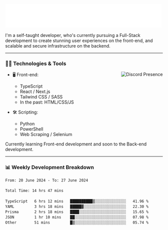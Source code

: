 <img src="assets/wave.svg" alt=":wave:" />

I'm a self-taught developer, who's currently pursuing a Full-Stack development to create stunning user experiences on the front-end, and scalable and secure infrastructure on the backend.

---

### 🧑‍💻 Technologies & Tools

<a href="https://discord.com/users/414304208649453568" target="_blank" rel="nofollow">
   <img src="https://lanyard-profile-readme.vercel.app/api/414304208649453568?idleMessage=Probably%20doing%20something%20else..." alt="Discord Presence" align="right">
</a>

- 🖥️ Front-end:

  - TypeScript
  - React / Next.js
  - Tailwind CSS / SASS
  - In the past: HTML/CSS/JS

- 🛠 Scripting:

  - Python
  - PowerShell
  - Web Scraping / Selenium

Currently learning Front-end development and soon to the Back-end development.

---

### 📊 Weekly Development Breakdown

<!-- ![ccrsxx's GitHub Stats](https://github-readme-stats.vercel.app/api?username=ccrsxx&count_private=true&theme=tokyonight) -->
<!-- ![ccrsxx's Top Langs](https://github-readme-stats.vercel.app/api/top-langs/?username=ccrsxx&hide=lua,java,html&theme=tokyonight) -->

<!--START_SECTION:waka-->

```txt
From: 20 June 2024 - To: 27 June 2024

Total Time: 14 hrs 47 mins

TypeScript   6 hrs 12 mins   ██████████▒░░░░░░░░░░░░░░   41.96 %
YAML         3 hrs 18 mins   █████▓░░░░░░░░░░░░░░░░░░░   22.30 %
Prisma       2 hrs 18 mins   ████░░░░░░░░░░░░░░░░░░░░░   15.65 %
JSON         1 hr 10 mins    ██░░░░░░░░░░░░░░░░░░░░░░░   07.98 %
Other        51 mins         █▒░░░░░░░░░░░░░░░░░░░░░░░   05.74 %
```

<!--END_SECTION:waka-->
